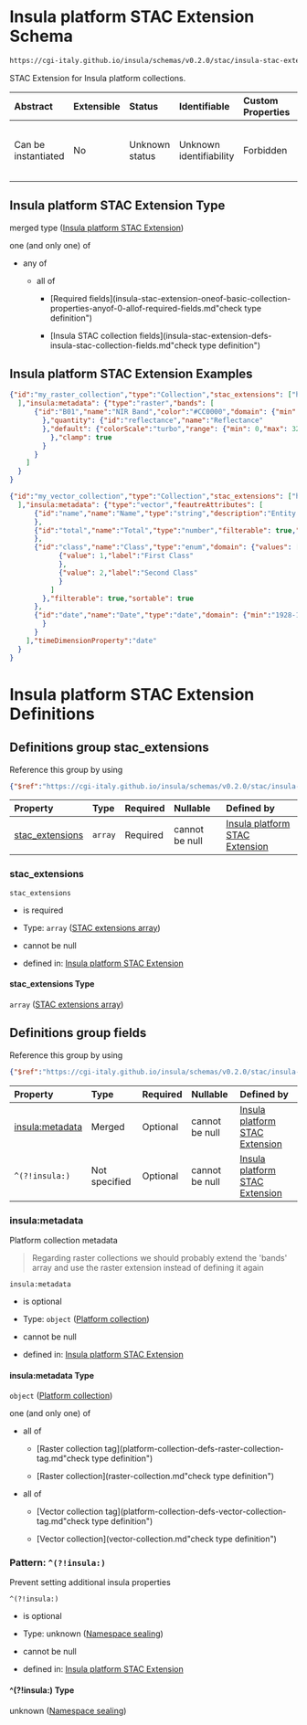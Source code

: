 # Insula platform STAC Extension Schema

```txt
https://cgi-italy.github.io/insula/schemas/v0.2.0/stac/insula-stac-extension.schema.json
```

STAC Extension for Insula platform collections.

| Abstract            | Extensible | Status         | Identifiable            | Custom Properties | Additional Properties | Access Restrictions | Defined In                                                                                                 |
| :------------------ | :--------- | :------------- | :---------------------- | :---------------- | :-------------------- | :------------------ | :--------------------------------------------------------------------------------------------------------- |
| Can be instantiated | No         | Unknown status | Unknown identifiability | Forbidden         | Allowed               | none                | [insula-stac-extension.schema.json](schemas/stac/insula-stac-extension.schema.json"open original schema") |

## Insula platform STAC Extension Type

merged type ([Insula platform STAC Extension](insula-stac-extension.md))

one (and only one) of

* any of

  * all of

    * [Required fields](insula-stac-extension-oneof-basic-collection-properties-anyof-0-allof-required-fields.md"check type definition")

    * [Insula STAC collection fields](insula-stac-extension-defs-insula-stac-collection-fields.md"check type definition")

## Insula platform STAC Extension Examples

```json
{"id":"my_raster_collection","type":"Collection","stac_extensions": ["https://cgi-italy.github.io/insula/schemas/v0.2.0/stac/insula-stac-extension.schema.json"
  ],"insula:metadata": {"type":"raster","bands": [
      {"id":"B01","name":"NIR Band","color":"#CC0000","domain": {"min": 0,"max": 4000,"noData": -1
        },"quantity": {"id":"reflectance","name":"Reflectance"
        },"default": {"colorScale":"turbo","range": {"min": 0,"max": 3200
          },"clamp": true
        }
      }
    ]
  }
}
```

```json
{"id":"my_vector_collection","type":"Collection","stac_extensions": ["https://cgi-italy.github.io/insula/schemas/v0.2.0/stac/insula-stac-extension.schema.json"
  ],"insula:metadata": {"type":"vector","feautreAttributes": [
      {"id":"name","name":"Name","type":"string","description":"Entity name","filterable": true,"sortable": true
      },
      {"id":"total","name":"Total","type":"number","filterable": true,"sortable": true
      },
      {"id":"class","name":"Class","type":"enum","domain": {"values": [
            {"value": 1,"label":"First Class"
            },
            {"value": 2,"label":"Second Class"
            }
          ]
        },"filterable": true,"sortable": true
      },
      {"id":"date","name":"Date","type":"date","domain": {"min":"1928-12-16T00:00:00Z","max":"1982-03-02T23:59:59Z"
        }
      }
    ],"timeDimensionProperty":"date"
  }
}
```

# Insula platform STAC Extension Definitions

## Definitions group stac\_extensions

Reference this group by using

```json
{"$ref":"https://cgi-italy.github.io/insula/schemas/v0.2.0/stac/insula-stac-extension.schema.json#/$defs/stac_extensions"}
```

| Property                             | Type    | Required | Nullable       | Defined by                                                                                                                                                                                                                                                               |
| :----------------------------------- | :------ | :------- | :------------- | :----------------------------------------------------------------------------------------------------------------------------------------------------------------------------------------------------------------------------------------------------------------------- |
| [stac\_extensions](#stac_extensions) | `array` | Required | cannot be null | [Insula platform STAC Extension](insula-stac-extension-defs-stac-extensions-attributes-properties-stac-extensions-array.md"https://cgi-italy.github.io/insula/schemas/v0.2.0/stac/insula-stac-extension.schema.json#/$defs/stac_extensions/properties/stac_extensions") |

### stac\_extensions



`stac_extensions`

* is required

* Type: `array` ([STAC extensions array](insula-stac-extension-defs-stac-extensions-attributes-properties-stac-extensions-array.md))

* cannot be null

* defined in: [Insula platform STAC Extension](insula-stac-extension-defs-stac-extensions-attributes-properties-stac-extensions-array.md"https://cgi-italy.github.io/insula/schemas/v0.2.0/stac/insula-stac-extension.schema.json#/$defs/stac_extensions/properties/stac_extensions")

#### stac\_extensions Type

`array` ([STAC extensions array](insula-stac-extension-defs-stac-extensions-attributes-properties-stac-extensions-array.md))

## Definitions group fields

Reference this group by using

```json
{"$ref":"https://cgi-italy.github.io/insula/schemas/v0.2.0/stac/insula-stac-extension.schema.json#/$defs/fields"}
```

| Property                           | Type          | Required | Nullable       | Defined by                                                                                                                                                                                                                                                                |
| :--------------------------------- | :------------ | :------- | :------------- | :------------------------------------------------------------------------------------------------------------------------------------------------------------------------------------------------------------------------------------------------------------------------ |
| [insula:metadata](#insulametadata) | Merged        | Optional | cannot be null | [Insula platform STAC Extension](platform-collection.md"https://cgi-italy.github.io/insula/schemas/v0.2.0/common/platform-collection.schema.json#/$defs/fields/properties/insula:metadata")                                                                              |
| `^(?!insula:)`                     | Not specified | Optional | cannot be null | [Insula platform STAC Extension](insula-stac-extension-defs-insula-stac-collection-fields-patternproperties-namespace-sealing.md"https://cgi-italy.github.io/insula/schemas/v0.2.0/stac/insula-stac-extension.schema.json#/$defs/fields/patternProperties/^(?!insula:)") |

### insula:metadata

Platform collection metadata

> Regarding raster collections we should probably extend the 'bands' array and use the raster extension instead of defining it again

`insula:metadata`

* is optional

* Type: `object` ([Platform collection](platform-collection.md))

* cannot be null

* defined in: [Insula platform STAC Extension](platform-collection.md"https://cgi-italy.github.io/insula/schemas/v0.2.0/common/platform-collection.schema.json#/$defs/fields/properties/insula:metadata")

#### insula:metadata Type

`object` ([Platform collection](platform-collection.md))

one (and only one) of

* all of

  * [Raster collection tag](platform-collection-defs-raster-collection-tag.md"check type definition")

  * [Raster collection](raster-collection.md"check type definition")

* all of

  * [Vector collection tag](platform-collection-defs-vector-collection-tag.md"check type definition")

  * [Vector collection](vector-collection.md"check type definition")

### Pattern: `^(?!insula:)`

Prevent setting additional insula properties

`^(?!insula:)`

* is optional

* Type: unknown ([Namespace sealing](insula-stac-extension-defs-insula-stac-collection-fields-patternproperties-namespace-sealing.md))

* cannot be null

* defined in: [Insula platform STAC Extension](insula-stac-extension-defs-insula-stac-collection-fields-patternproperties-namespace-sealing.md"https://cgi-italy.github.io/insula/schemas/v0.2.0/stac/insula-stac-extension.schema.json#/$defs/fields/patternProperties/^(?!insula:)")

#### ^(?!insula:) Type

unknown ([Namespace sealing](insula-stac-extension-defs-insula-stac-collection-fields-patternproperties-namespace-sealing.md))
